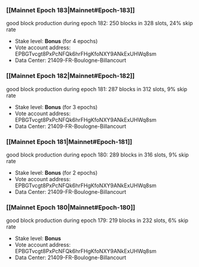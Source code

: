 ### [[Mainnet Epoch 183|Mainnet#Epoch-183]]
good block production during epoch 182: 250 blocks in 328 slots, 24% skip rate
* Stake level: **Bonus** (for 4 epochs)
* Vote account address: EPBGTvcgt8PxPcNFQk6hrFHgKfoNXY9ANkExUHWq8sm
* Data Center: 21409-FR-Boulogne-Billancourt
### [[Mainnet Epoch 182|Mainnet#Epoch-182]]
good block production during epoch 181: 287 blocks in 312 slots, 9% skip rate
* Stake level: **Bonus** (for 3 epochs)
* Vote account address: EPBGTvcgt8PxPcNFQk6hrFHgKfoNXY9ANkExUHWq8sm
* Data Center: 21409-FR-Boulogne-Billancourt
### [[Mainnet Epoch 181|Mainnet#Epoch-181]]
good block production during epoch 180: 289 blocks in 316 slots, 9% skip rate
* Stake level: **Bonus** (for 2 epochs)
* Vote account address: EPBGTvcgt8PxPcNFQk6hrFHgKfoNXY9ANkExUHWq8sm
* Data Center: 21409-FR-Boulogne-Billancourt
### [[Mainnet Epoch 180|Mainnet#Epoch-180]]
good block production during epoch 179: 219 blocks in 232 slots, 6% skip rate
* Stake level: **Bonus**
* Vote account address: EPBGTvcgt8PxPcNFQk6hrFHgKfoNXY9ANkExUHWq8sm
* Data Center: 21409-FR-Boulogne-Billancourt